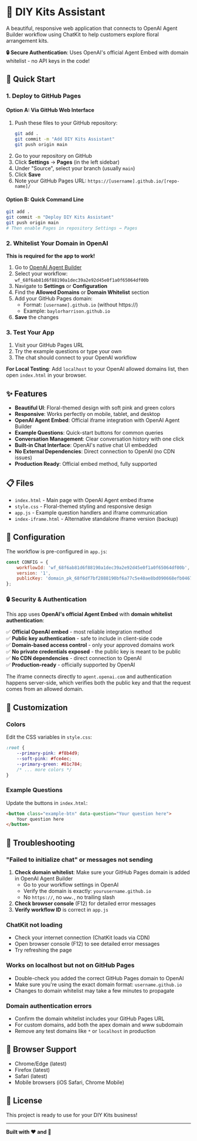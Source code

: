 # 🌸 DIY Kits Assistant

A beautiful, responsive web application that connects to OpenAI Agent Builder workflow using ChatKit to help customers explore floral arrangement kits.

**🔒 Secure Authentication**: Uses OpenAI's official Agent Embed with domain whitelist - no API keys in the code!

## 🚀 Quick Start

### 1. Deploy to GitHub Pages

#### Option A: Via GitHub Web Interface
1. Push these files to your GitHub repository:
   ```bash
   git add .
   git commit -m "Add DIY Kits Assistant"
   git push origin main
   ```
2. Go to your repository on GitHub
3. Click **Settings** → **Pages** (in the left sidebar)
4. Under "Source", select your branch (usually `main`)
5. Click **Save**
6. Note your GitHub Pages URL: `https://[username].github.io/[repo-name]/`

#### Option B: Quick Command Line
```bash
git add .
git commit -m "Deploy DIY Kits Assistant"
git push origin main
# Then enable Pages in repository Settings → Pages
```

### 2. Whitelist Your Domain in OpenAI

**This is required for the app to work!**

1. Go to [OpenAI Agent Builder](https://platform.openai.com/agent-builder)
2. Select your workflow: `wf_68f6ab81d6f88190a1dec39a2e92d45e0f1a0f65064df00b`
3. Navigate to **Settings** or **Configuration**
4. Find the **Allowed Domains** or **Domain Whitelist** section
5. Add your GitHub Pages domain:
   - Format: `[username].github.io` (without https://)
   - Example: `baylorharrison.github.io`
6. **Save** the changes

### 3. Test Your App

1. Visit your GitHub Pages URL
2. Try the example questions or type your own
3. The chat should connect to your OpenAI workflow

**For Local Testing**: Add `localhost` to your OpenAI allowed domains list, then open `index.html` in your browser.

## ✨ Features

- **Beautiful UI**: Floral-themed design with soft pink and green colors
- **Responsive**: Works perfectly on mobile, tablet, and desktop
- **OpenAI Agent Embed**: Official iframe integration with OpenAI Agent Builder
- **Example Questions**: Quick-start buttons for common queries
- **Conversation Management**: Clear conversation history with one click
- **Built-in Chat Interface**: OpenAI's native chat UI embedded
- **No External Dependencies**: Direct connection to OpenAI (no CDN issues)
- **Production Ready**: Official embed method, fully supported

## 📋 Files

- `index.html` - Main page with OpenAI Agent embed iframe
- `style.css` - Floral-themed styling and responsive design
- `app.js` - Example question handlers and iframe communication
- `index-iframe.html` - Alternative standalone iframe version (backup)

## 🔧 Configuration

The workflow is pre-configured in `app.js`:

```javascript
const CONFIG = {
    workflowId: 'wf_68f6ab81d6f88190a1dec39a2e92d45e0f1a0f65064df00b',
    version: '1',
    publicKey: 'domain_pk_68f6df7bf2888190bf6a77c5e40ae8bd090668efb04679ad'
};
```

### 🔒 Security & Authentication

This app uses **OpenAI's official Agent Embed** with **domain whitelist authentication**:

✅ **Official OpenAI embed** - most reliable integration method  
✅ **Public key authentication** - safe to include in client-side code  
✅ **Domain-based access control** - only your approved domains work  
✅ **No private credentials exposed** - the public key is meant to be public  
✅ **No CDN dependencies** - direct connection to OpenAI  
✅ **Production-ready** - officially supported by OpenAI

The iframe connects directly to `agent.openai.com` and authentication happens server-side, which verifies both the public key and that the request comes from an allowed domain.

## 🎨 Customization

### Colors
Edit the CSS variables in `style.css`:

```css
:root {
    --primary-pink: #f8b4d9;
    --soft-pink: #fce4ec;
    --primary-green: #81c784;
    /* ... more colors */
}
```

### Example Questions
Update the buttons in `index.html`:

```html
<button class="example-btn" data-question="Your question here">
    Your question here
</button>
```

## 🐛 Troubleshooting

### "Failed to initialize chat" or messages not sending
1. **Check domain whitelist**: Make sure your GitHub Pages domain is added in OpenAI Agent Builder
   - Go to your workflow settings in OpenAI
   - Verify the domain is exactly: `yourusername.github.io`
   - No `https://`, no `www.`, no trailing slash
2. **Check browser console** (F12) for detailed error messages
3. **Verify workflow ID** is correct in `app.js`

### ChatKit not loading
- Check your internet connection (ChatKit loads via CDN)
- Open browser console (F12) to see detailed error messages
- Try refreshing the page

### Works on localhost but not on GitHub Pages
- Double-check you added the correct GitHub Pages domain to OpenAI
- Make sure you're using the exact domain format: `username.github.io`
- Changes to domain whitelist may take a few minutes to propagate

### Domain authentication errors
- Confirm the domain whitelist includes your GitHub Pages URL
- For custom domains, add both the apex domain and www subdomain
- Remove any test domains like `*` or `localhost` in production

## 📱 Browser Support

- Chrome/Edge (latest)
- Firefox (latest)
- Safari (latest)
- Mobile browsers (iOS Safari, Chrome Mobile)

## 📄 License

This project is ready to use for your DIY Kits business!

---

**Built with ❤️ and 🌸**

